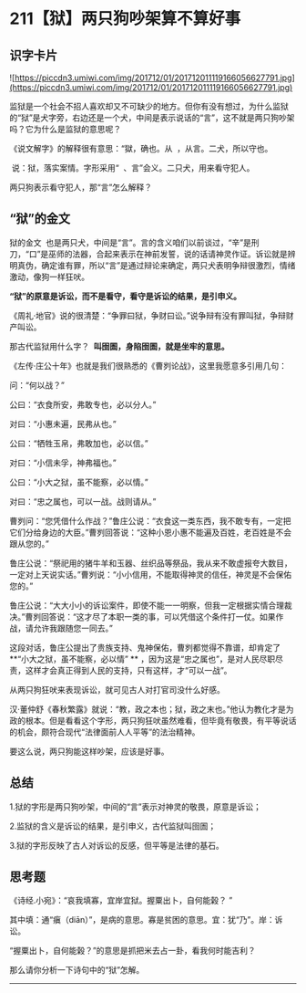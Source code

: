 # 211【狱】两只狗吵架算不算好事

## 识字卡片

![https://piccdn3.umiwi.com/img/201712/01/201712011119166056627791.jpg](https://piccdn3.umiwi.com/img/201712/01/201712011119166056627791.jpg)

监狱是一个社会不招人喜欢却又不可缺少的地方。但你有没有想过，为什么监狱的“狱”是犬字旁，右边还是一个犬，中间是表示说话的“言”，这不就是两只狗吵架吗？它为什么是监狱的意思呢？

《说文解字》的解释很有意思：“獄，确也。从  ，从言。二犬，所以守也。 

 说：狱，落实案情。字形采用“  、言”会义。二只犬，用来看守犯人。 

两只狗表示看守犯人，那“言”怎么解释？

## “狱”的金文

狱的金文  也是两只犬，中间是“言”。言的含义咱们以前谈过，“辛”是刑刀，“口”是巫师的法器，合起来表示在神前发誓，说的话请神灵作证。诉讼就是辨明真伪，确定谁有罪，所以“言”是通过辩论来确定，两只犬表明争辩很激烈，情绪激动，像狗一样狂吠。

 **“狱”的原意是诉讼，而不是看守，看守是诉讼的结果，是引申义。**

《周礼·地官》说的很清楚：“争罪曰狱，争财曰讼。”说争辩有没有罪叫狱，争辩财产叫讼。

那古代监狱用什么字？  **叫囹圄，身陷囹圄，就是坐牢的意思。**

《左传·庄公十年》也就是我们很熟悉的《曹刿论战》，这里我愿意多引用几句：

问：“何以战？”

公曰：“衣食所安，弗敢专也，必以分人。”

对曰：“小惠未遍，民弗从也。”

公曰：“牺牲玉帛，弗敢加也，必以信。”

对曰：“小信未孚，神弗福也。”

公曰：“小大之狱，虽不能察，必以情。”

对曰：“忠之属也，可以一战。战则请从。”

曹刿问：“您凭借什么作战？”鲁庄公说：“衣食这一类东西，我不敢专有，一定把它们分给身边的大臣。”曹刿回答说：“这种小恩小惠不能遍及百姓，老百姓是不会跟从您的。”

鲁庄公说：“祭祀用的猪牛羊和玉器、丝织品等祭品，我从来不敢虚报夸大数目，一定对上天说实话。”曹刿说：“小小信用，不能取得神灵的信任，神灵是不会保佑您的。”

鲁庄公说：“大大小小的诉讼案件，即使不能一一明察，但我一定根据实情合理裁决。”曹刿回答说：“这才尽了本职一类的事，可以凭借这个条件打一仗。如果作战，请允许我跟随您一同去。”

这段对话，鲁庄公提出了贵族支持、鬼神保佑，曹刿都觉得不靠谱，却肯定了  **“小大之狱，虽不能察，必以情” ** ，因为这是“忠之属也”，是对人民尽职尽责，这样才会真正得到人民的支持，只有这样，才“可以一战”。

从两只狗狂吠来表现诉讼，就可见古人对打官司没什么好感。

汉·董仲舒《春秋繁露》就说：“教，政之本也；狱，政之末也。”他认为教化才是为政的根本。但是看看这个字形，两只狗狂吠虽然难看，但毕竟有敬畏，有平等说话的机会，颇符合现代“法律面前人人平等”的法治精神。

要这么说，两只狗能这样吵架，应该是好事。

## 总结

1.狱的字形是两只狗吵架，中间的“言”表示对神灵的敬畏，原意是诉讼；

2.监狱的含义是诉讼的结果，是引申义，古代监狱叫囹圄；

3.狱的字形反映了古人对诉讼的反感，但平等是法律的基石。

## 思考题

《诗经.小宛》：“哀我填寡，宜岸宜狱。握粟出卜，自何能榖？ ”

其中填：通“瘨（diān）”，是病的意思。寡是贫困的意思。宜：犹“乃”。岸：诉讼。

“握粟出卜，自何能榖？”的意思是抓把米去占一卦，看我何时能吉利？

那么请你分析一下诗句中的“狱”怎解。

---
